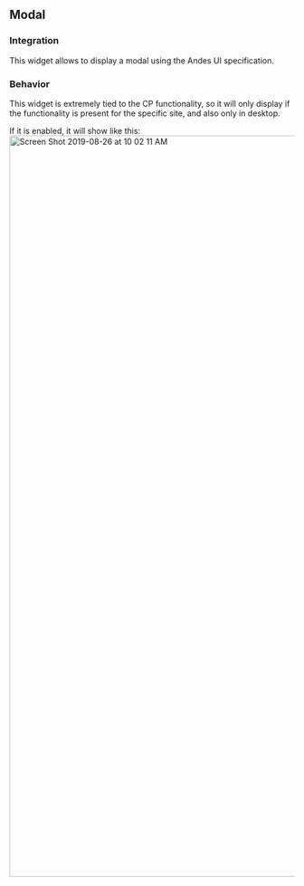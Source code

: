 ## Modal
### Integration
This widget allows to display a modal using the Andes UI specification. 

### Behavior
This widget is extremely tied to the CP functionality, so it will only display if the functionality is present for the specific site, and also only in desktop.

If it is enabled, it will show like this:
<img width="1309" alt="Screen Shot 2019-08-26 at 10 02 11 AM" src="https://user-images.githubusercontent.com/13719066/63692866-082d3a80-c7e9-11e9-8865-fb6deb57d729.png">

